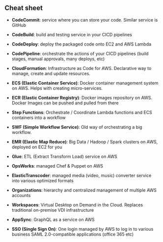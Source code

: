 ## Cheat sheet

- **CodeCommit**: service where you can store your code. Similar service is GitHub

- **CodeBuild**: build and testing service in your CICD pipelines

- **CodeDeploy**: deploy the packaged code onto EC2 and AWS Lambda

- **CodePipeline**: orchestrate the actions of your CICD pipelines (build stages, manual approvals, many deploys, etc)

- **CloudFormation**: Infrastructure as Code for AWS. Declarative way to manage, create and update resources.

- **ECS (Elastic Container Service)**: Docker container management system on AWS. Helps with creating micro-services.

- **ECR (Elastic Container Registry)**: Docker images repository on AWS. Docker Images can be pushed and pulled from there

- **Step Functions**: Orchestrate / Coordinate Lambda functions and ECS containers into a workflow

- **SWF (Simple Workflow Service)**: Old way of orchestrating a big workflow.

- **EMR (Elastic Map Reduce)**: Big Data / Hadoop / Spark clusters on AWS, deployed on EC2 for you

- **Glue**: ETL (Extract Transform Load) service on AWS

- **OpsWorks**: managed Chef & Puppet on AWS

- **ElasticTranscoder**: managed media (video, music) converter service into various optimized formats

- **Organizations**: hierarchy and centralized management of multiple AWS accounts

- **Workspaces**: Virtual Desktop on Demand in the Cloud. Replaces traditional on-premise VDI infrastructure

- **AppSync**: GraphQL as a service on AWS

- **SSO (Single Sign On)**: One login managed by AWS to log in to various business SAML 2.0-compatible applications (office 365 etc)